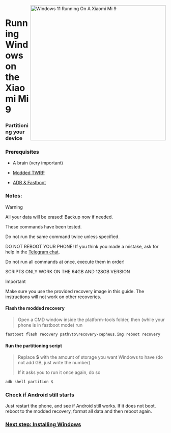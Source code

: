 <img align="right" src="https://raw.githubusercontent.com/woacepheus/Port-Windows-11-Xiaomi-Mi-9/main/cepheus.png" width="425" alt="Windows 11 Running On A Xiaomi Mi 9">

# Running Windows on the Xiaomi Mi 9

### Partitioning your device

### Prerequisites
- A brain (very important)

- [Modded TWRP](https://github.com/woacepheus/Port-Windows-11-Xiaomi-Mi-9/releases/download/1.4/recovery-cepheus.img)

- [ADB & Fastboot](https://developer.android.com/studio/releases/platform-tools)

### Notes:
> [!Warning]
> All your data will be erased! Backup now if needed.
> 
> These commands have been tested.
> 
> Do not run the same command twice unless specified.
> 
> DO NOT REBOOT YOUR PHONE! If you think you made a mistake, ask for help in the [Telegram chat](https://t.me/woacepheus).
>
> Do not run all commands at once, execute them in order!
>
> SCRIPTS ONLY WORK ON THE 64GB AND 128GB VERSION

> [!IMPORTANT]
> Make sure you use the provided recovery image in this guide. The instructions will not work on other recoveries.

#### Flash the modded recovery
> Open a CMD window inside the platform-tools folder, then (while your phone is in fastboot mode) run
```cmd
fastboot flash recovery path\to\recovery-cepheus.img reboot recovery
```

#### Run the partitioning script
> Replace **$** with the amount of storage you want Windows to have (do not add GB, just write the number)
> 
> If it asks you to run it once again, do so
```cmd
adb shell partition $
```

### Check if Android still starts
Just restart the phone, and see if Android still works. If it does not boot, reboot to the modded recovery, format all data and then reboot again.


### [Next step: Installing Windows](/guide/English/2-install-en.md)




















